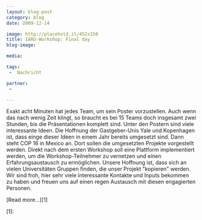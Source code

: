 ```yaml
---
layout: blog-post
category: blog
date: 2009-12-14

image: http://placehold.it/452x150
title: IARU-Workshop: Final day 
blog-image:  

media: 

tags:
 -  Nachricht

partner:
 -  

---
```


 Exakt acht Minuten hat jedes Team, um sein Poster vorzustellen. Auch wenn das nach wenig Zeit klingt, so braucht es bei 15 Teams doch insgesamt zwei Stunden, bis die Präsentationen komplett sind. Unter den Postern sind viele interessante Ideen. Die Hoffnung der Gastgeber-Unis Yale und Kopenhagen ist, dass einge dieser Ideen in einem Jahr bereits umgesetzt sind. Dann steht COP 16 in Mexico an. Dort sollen die umgesetzten Projekte vorgestellt werden. Direkt nach dem ersten Workshop soll eine Plattform implementiert werden, um die Workshop-Teilnehmer zu vernetzen und einen Erfahrungsaustausch zu ermöglichen. Unsere Hoffnung ist, dass sich an vielen Universitäten Gruppen finden, die unser Projekt "kopieren" werden. Wir sind froh, hier sehr viele interessante Kontakte und Inputs bekommen zu haben und freuen uns auf einen regen Austausch mit diesen engagierten Personen. 
 
 [Read more...][1]
 
 [1]: 

 
